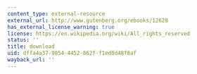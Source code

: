 ```yaml
---
content_type: external-resource
external_url: http://www.gutenberg.org/ebooks/12628
has_external_license_warning: true
license: https://en.wikipedia.org/wiki/All_rights_reserved
status: ''
title: download
uid: dffa4a37-9854-4452-862f-f1ed0d48f8af
wayback_url: ''
---
```

